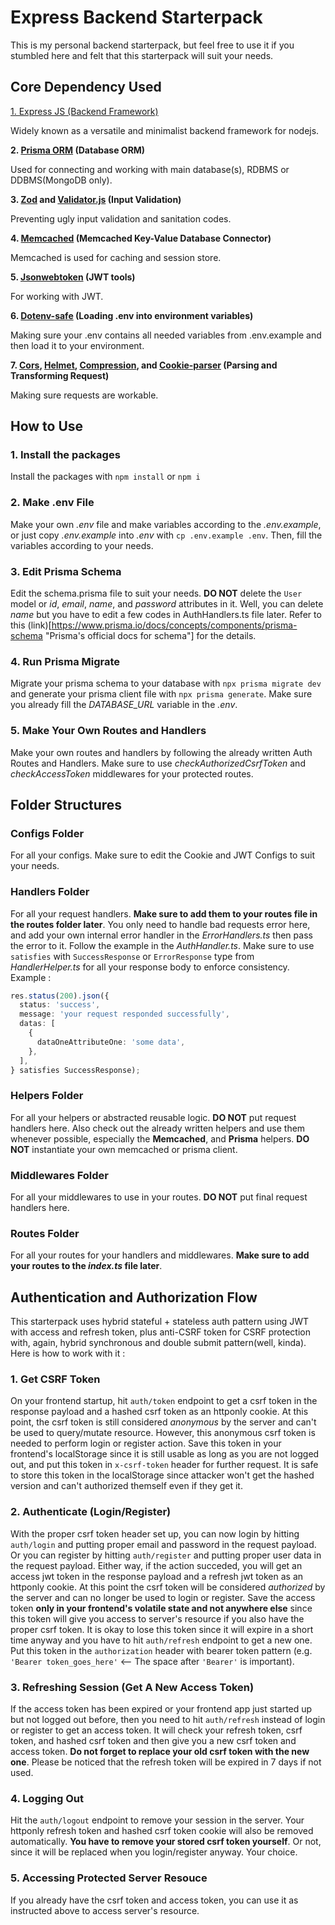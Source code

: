 # Express Backend Starterpack

This is my personal backend starterpack, but feel free to use it if you stumbled here and felt that this starterpack will suit your needs.

## Core Dependency Used

[1. Express JS (Backend Framework)][1]

Widely known as a versatile and minimalist backend framework for nodejs.

**2. [Prisma ORM][2] (Database ORM)**

Used for connecting and working with main database(s), RDBMS or DDBMS(MongoDB only).

**3. [Zod][3] and [Validator.js][4] (Input Validation)**

Preventing ugly input validation and sanitation codes.

**4. [Memcached][5] (Memcached Key-Value Database Connector)**

Memcached is used for caching and session store.

**5. [Jsonwebtoken][6] (JWT tools)**

For working with JWT.

**6. [Dotenv-safe][7] (Loading .env into environment variables)**

Making sure your .env contains all needed variables from .env.example and then load it to your environment.

**7. [Cors][8], [Helmet][9], [Compression][10], and [Cookie-parser][11] (Parsing and Transforming Request)**

Making sure requests are workable.

[1]: (https://expressjs.com/)
[2]: (https://www.prisma.io/)
[3]: (https://zod.dev/)
[4]: (https://github.com/validatorjs/validator.js#readme)
[5]: (https://github.com/3rd-Eden/memcached#readme)
[6]: (https://github.com/auth0/node-jsonwebtoken#readme)
[7]: (https://github.com/rolodato/dotenv-safe#readme)
[8]: (https://github.com/expressjs/cors#readme)
[9]: (https://helmetjs.github.io/)
[10]: (https://github.com/expressjs/compression#readme)
[11]: (https://github.com/expressjs/cookie-parser#readme)

## How to Use

### 1. Install the packages

Install the packages with `npm install` or `npm i`

### 2. Make .env File

Make your own _.env_ file and make variables according to the _.env.example_, or just copy _.env.example_ into _.env_ with `cp .env.example .env`. Then, fill the variables according to your needs.

### 3. Edit Prisma Schema

Edit the schema.prisma file to suit your needs. **DO NOT** delete the `User` model or _id_, _email_, _name_, and _password_ attributes in it. Well, you can delete _name_ but you have to edit a few codes in AuthHandlers.ts file later. Refer to this (link)[https://www.prisma.io/docs/concepts/components/prisma-schema "Prisma's official docs for schema"] for the details.

### 4. Run Prisma Migrate

Migrate your prisma schema to your database with `npx prisma migrate dev` and generate your prisma client file with `npx prisma generate`. Make sure you already fill the _DATABASE_URL_ variable in the _.env_.

### 5. Make Your Own Routes and Handlers

Make your own routes and handlers by following the already written Auth Routes and Handlers. Make sure to use _checkAuthorizedCsrfToken_ and _checkAccessToken_ middlewares for your protected routes.

## Folder Structures

### Configs Folder

For all your configs. Make sure to edit the Cookie and JWT Configs to suit your needs.

### Handlers Folder

For all your request handlers. **Make sure to add them to your routes file in the routes folder later**. You only need to handle bad requests error here, and add your own internal error handler in the _ErrorHandlers.ts_ then pass the error to it. Follow the example in the _AuthHandler.ts_. Make sure to use `satisfies` with `SuccessResponse` or `ErrorResponse` type from _HandlerHelper.ts_ for all your response body to enforce consistency. Example :

```typescript
res.status(200).json({
  status: 'success',
  message: 'your request responded successfully',
  datas: [
    {
      dataOneAttributeOne: 'some data',
    },
  ],
} satisfies SuccessResponse);
```

### Helpers Folder

For all your helpers or abstracted reusable logic. **DO NOT** put request handlers here. Also check out the already written helpers and use them whenever possible, especially the **Memcached**, and **Prisma** helpers. **DO NOT** instantiate your own memcached or prisma client.

### Middlewares Folder

For all your middlewares to use in your routes. **DO NOT** put final request handlers here.

### Routes Folder

For all your routes for your handlers and middlewares. **Make sure to add your routes to the _index.ts_ file later**.

## Authentication and Authorization Flow

This starterpack uses hybrid stateful + stateless auth pattern using JWT with access and refresh token, plus anti-CSRF token for CSRF protection with, again, hybrid synchronous and double submit pattern(well, kinda). Here is how to work with it :

### 1. Get CSRF Token

On your frontend startup, hit `auth/token` endpoint to get a csrf token in the response payload and a hashed csrf token as an httponly cookie. At this point, the csrf token is still considered _anonymous_ by the server and can't be used to query/mutate resource. However, this anonymous csrf token is needed to perform login or register action. Save this token in your frontend's localStorage since it is still usable as long as you are not logged out, and put this token in `x-csrf-token` header for further request. It is safe to store this token in the localStorage since attacker won't get the hashed version and can't authorized themself even if they get it.

### 2. Authenticate (Login/Register)

With the proper csrf token header set up, you can now login by hitting `auth/login` and putting proper email and password in the request payload. Or you can register by hitting `auth/register` and putting proper user data in the request payload. Either way, if the action succeded, you will get an access jwt token in the response payload and a refresh jwt token as an httponly cookie. At this point the csrf token will be considered _authorized_ by the server and can no longer be used to login or register. Save the access token **only in your frontend's volatile state and not anywhere else** since this token will give you access to server's resource if you also have the proper csrf token. It is okay to lose this token since it will expire in a short time anyway and you have to hit `auth/refresh` endpoint to get a new one. Put this token in the `authorization` header with bearer token pattern (e.g. `'Bearer token_goes_here'` <-- The space after `'Bearer'` is important).

### 3. Refreshing Session (Get A New Access Token)

If the access token has been expired or your frontend app just started up but not logged out before, then you need to hit `auth/refresh` instead of login or register to get an access token. It will check your refresh token, csrf token, and hashed csrf token and then give you a new csrf token and access token. **Do not forget to replace your old csrf token with the new one**. Please be noticed that the refresh token will be expired in 7 days if not used.

### 4. Logging Out

Hit the `auth/logout` endpoint to remove your session in the server. Your httponly refresh token and hashed csrf token cookie will also be removed automatically. **You have to remove your stored csrf token yourself**. Or not, since it will be replaced when you login/register anyway. Your choice.

### 5. Accessing Protected Server Resouce

If you already have the csrf token and access token, you can use it as instructed above to access server's resource.
